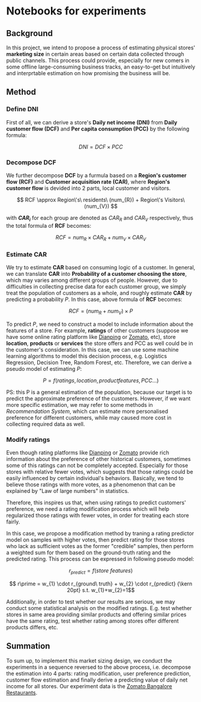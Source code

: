 # Notebooks for experiments

## Background

In this project, we intend to propose a process of estimating physical stores' **marketing size** in certain areas based on certain data collected through public channels. This process could provide, especially for new comers in some offline large-consuming business tracks, an easy-to-get but intuitively and interprtable estimation on how promising the business will be.

## Method

### Define DNI

First of all, we can derive a store's **Daily net income (DNI)** from **Daily customer flow (DCF)** and **Per capita consumption (PCC)** by the following formula:

$$ DNI = DCF \times PCC $$

### Decompose DCF

We further decompose **DCF** by a furmula based on a **Region's customer flow (RCF)** and **Customer acquisition rate (CAR)**, where **Region's customer flow** is devided into 2 parts, local customer and visitors.

$$ RCF \approx Region\'s\ residents\ (num_{R}) + Region\'s Visitors\ (num_{V}) $$

with **$CAR_{i}$** for each group are denoted as $CAR_{R}$ and $CAR_{V}$ respectively, thus the total formula of **RCF** becomes:

$$ RCF = num_{R} \times CAR_{R} + num_{V} \times CAR_{V}$$

### Estimate CAR

We try to estimate **CAR** based on consuming logic of a customer. In general, we can translate **CAR** into **Probability of a customer choosing the store**, which may varies among different groups of people. However, due to difficulties in collecting precise data for each customer group, we simply treat the population of customers as a whole, and roughly estimate **CAR** by predicting a probability $P$. In this case, above formula of **RCF** becomes:

$$ RCF = (num_{R} + num_{V}) \times P$$

To predict $P$, we need to construct a model to include information about the features of a store. For example, **ratings** of other customers (suppose we have some online rating platform like [Dianping](https://www.dianping.com/) or [Zomato](https://www.zomato.com/), etc), store **location**, **products** or **services** the store offers and PCC as well could be in the customer's consideration. In this case, we can use some machine learning algorithms to model this decision process, e.g. Logistics Regression, Decision Tree, Random Forest, etc. Therefore, we can derive a pseudo model of estimating $P$:

$$ P = f(ratings, location, product features, PCC...)$$

PS: this P is a general estimation of the population, because our target is to predict the approximate preference of the customers. However, if we want more specific estimation, we may refer to some methods in *Recommendation System*, which can estimate more personalised preference for different customers, while may caused more cost in collecting required data as well.

### Modify ratings

Even though rating platforms like [Dianping](https://www.dianping.com/) or [Zomato](https://www.zomato.com/) provide rich information about the preference of other historical customers, sometimes some of this ratings can not be completely accepted. Especially for those stores with relative fewer votes, which suggests that those ratings could be easily influenced by certain individual's behaviors. Basically, we tend to believe those ratings with more votes, as a phenomenon that can be explained by "Law of large numbers" in statistics.

Therefore, this inspires us that, when using ratings to predict customers' preference, we need a rating modification process which will help regularized those ratings with fewer votes, in order for treating each store fairly.

In this case, we propose a modification method by traning a rating predictor model on samples with higher votes, then predict rating for those stores who lack as sufficient votes as the former "credible" samples, then perform a weighted sum for them based on the ground-truth rating and the predicted rating. This process can be expressed in following pseudo model:

$$ r_{predict} = f(store\ features)$$

$$ r\prime = w_{1} \cdot r_{ground\ truth} + w_{2} \cdot r_{predict} {\kern 20pt} s.t. w_{1}+w_{2}=1$$

Additionally, in order to test whether our results are serious, we may conduct some statistical analysis on the modified ratings. E.g. test whether stores in same area providing similar products and offering similar prices have the same rating, test whether rating among stores offer different products differs, etc.

## Summation

To sum up, to implement this market sizing design, we conduct the experiments in a sequence reversed to the above process, i.e. decompose the estimation into 4 parts: rating modification, user preference prediction, customer flow estimation and finally derive a predicting value of daily net income for all stores. Our experiment data is the [Zomato Bangalore Restaurants](https://www.kaggle.com/datasets/himanshupoddar/zomato-bangalore-restaurants/data).
